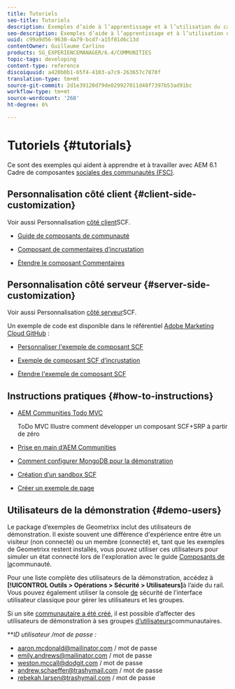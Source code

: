 ```yaml
---
title: Tutoriels
seo-title: Tutoriels
description: Exemples d’aide à l’apprentissage et à l’utilisation du cadre de composants sociaux en AEM Communities (SCF)
seo-description: Exemples d’aide à l’apprentissage et à l’utilisation du cadre de composants sociaux en AEM Communities (SCF)
uuid: c99a9d56-9630-4a79-bcd7-a15f01d6c13d
contentOwner: Guillaume Carlino
products: SG_EXPERIENCEMANAGER/6.4/COMMUNITIES
topic-tags: developing
content-type: reference
discoiquuid: a420b0b1-65f4-4103-a7c9-263657c7870f
translation-type: tm+mt
source-git-commit: 2d1e39120d79de029927011d48f7397b53ad91bc
workflow-type: tm+mt
source-wordcount: '268'
ht-degree: 6%

---
```



# Tutoriels {#tutorials}

Ce sont des exemples qui aident à apprendre et à travailler avec AEM 6.1 Cadre de composantes [sociales des communautés (FSC)](scf.md).

## Personnalisation côté client {#client-side-customization}

Voir aussi Personnalisation [côté client](client-customize.md)SCF.

* [Guide de composants de communauté](components-guide.md)

* [Composant de commentaires d’incrustation](overlay-comments.md)

* [Étendre le composant Commentaires](extend-comments.md)

## Personnalisation côté serveur {#server-side-customization}

Voir aussi Personnalisation [côté serveur](server-customize.md)SCF.

Un exemple de code est disponible dans le référentiel [Adobe Marketing Cloud GitHub](https://github.com/Adobe-Marketing-Cloud) :

* [Personnaliser l&#39;exemple de composant SCF](https://github.com/Adobe-Marketing-Cloud/aem-scf-sample-components-customize)

* [Exemple de composant SCF d’incrustation](https://github.com/Adobe-Marketing-Cloud/aem-scf-sample-components-overlay)

* [Étendre l&#39;exemple de composant SCF](https://github.com/Adobe-Marketing-Cloud/aem-scf-sample-components-extension)

## Instructions pratiques {#how-to-instructions}

* [AEM Communities Todo MVC](https://github.com/Adobe-Marketing-Cloud/aem-communities-todomvc-sample)

   ToDo MVC Illustre comment développer un composant SCF+SRP à partir de zéro

* [Prise en main d’AEM Communities](getting-started.md)

* [Comment configurer MongoDB pour la démonstration](demo-mongo.md)

* [Création d’un sandbox SCF](an-scf-sandbox.md)

* [Créer un exemple de page](create-sample-page.md)

## Utilisateurs de la démonstration {#demo-users}

Le package d’exemples de Geometrixx inclut des utilisateurs de démonstration. Il existe souvent une différence d&#39;expérience entre être un visiteur (non connecté) ou un membre (connecté) et, tant que les exemples de Geometrixx restent installés, vous pouvez utiliser ces utilisateurs pour simuler un état connecté lors de l&#39;exploration avec le guide [Composants de la](components-guide.md)communauté.

Pour une liste complète des utilisateurs de la démonstration, accédez à **[!UICONTROL Outils > Opérations > Sécurité > Utilisateurs]**&#x200B;à l’aide du rail. Vous pouvez également utiliser la console [de](http://localhost:4502/useradmin) sécurité de l’interface utilisateur classique pour gérer les utilisateurs et les groupes.

Si un site [communautaire a été créé](getting-started.md), il est possible d’affecter des utilisateurs de démonstration à ses groupes [d’utilisateurs](users.md)communautaires.

***ID *utilisateur /*mot de passe :***

* aaron.mcdonald@mailinator.com / mot de passe
* emily.andrews@mailinator.com / mot de passe
* weston.mccall@dodgit.com / mot de passe
* andrew.schaeffer@trashymail.com / mot de passe
* rebekah.larsen@trashymail.com / mot de passe
